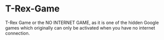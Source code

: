 # T-Rex-Game
T-Rex Game or the NO INTERNET GAME, as it is one of the hidden Google games which originally can only be activated when you have no internet connection.
